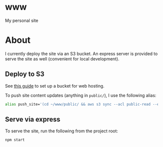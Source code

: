 # www

My personal site

# About

I currently deploy the site via an S3 bucket. An express server is provided to serve the site as well (convenient for local development).

## Deploy to S3

See [this guide](https://docs.aws.amazon.com/AmazonS3/latest/dev/website-hosting-custom-domain-walkthrough.html) to set up a bucket for web hosting.

To push site content updates (anything in `public/`), I use the following alias:

```sh
alias push_site='(cd ~/www/public/ && aws s3 sync --acl public-read --exclude ".*" --delete . s3://kholub.com)'
```

## Serve via express

To serve the site, run the following from the project root:

```sh
npm start
```
